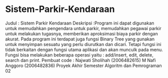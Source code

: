 # Sistem-Parkir-Kendaraan
Judul : Sistem Parkir Kendaraan Deskripsi :Program ini dapat digunakan untuk memudahkan pengendara untuk parkir, memudahkan pegawai parkir untuk melakukan tugasnya, memberikan aproksimasi biaya parkir dengan akurat. Pada program ini terdapat juga fungsi Binary Tree yang gunakan untuk menyimpan sesuatu yang perlu diurutkan dan dicari. Tetapi fungsi ini tidak berkaitan dengan fungsi utama aplikasi dan akan munculk pada menu. Fungsi  bisa melakukan beberapa operasi yaitu : add/insert, edit, delete, search dan print.  Pembuat code :  Najwati Sholihah (2006482615) M Nafi Anggoro (2006482836) Proyek Akhir Semester Algoritm dan Pemrograman 02
